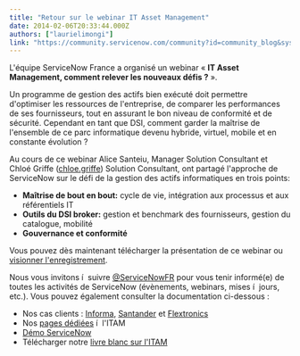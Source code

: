 ```yaml
---
title: "Retour sur le webinar IT Asset Management"
date: 2014-02-06T20:33:44.000Z
authors: ["laurielimongi"]
link: "https://community.servicenow.com/community?id=community_blog&sys_id=c77ce2e1dbd0dbc01dcaf3231f961959"
---
```

<p>L'équipe ServiceNow France a organisé un webinar  « <strong>IT Asset Management, comment relever les nouveaux défis ?</strong>  ».</p><p></p><p>Un programme de gestion des actifs bien exécuté doit permettre d'optimiser les ressources de l'entreprise, de comparer les performances de ses fournisseurs, tout en assurant le bon niveau de conformité et de sécurité. Cependant en tant que DSI, comment garder la maîtrise de l'ensemble de ce parc informatique devenu hybride, virtuel, mobile et en constante évolution ?</p><p></p><p>Au cours de ce webinar Alice Santeiu, Manager Solution Consultant et Chloé Griffe (<a title="chloe.griffe" __default_attr="14856" __jive_macro_name="user" class="jive_macro_user jive_macro" data-orig-content="chloe.griffe" href="/community?id=community_user_profile&user=ea131665db1c1fc09c9ffb651f961999">chloe.griffe</a>) Solution Consultant, ont partagé l'approche de ServiceNow sur le défi de la gestion des actifs informatiques en trois points:</p><ul><li><strong>Maîtrise de bout en bout:</strong> cycle de vie, intégration aux processus et aux référentiels IT</li><li><strong>Outils du DSI broker:</strong> gestion et benchmark des fournisseurs, gestion du catalogue, mobilité</li><li><strong>Gouvernance et conformité</strong></li></ul><p></p><p>Vous pouvez dès maintenant télécharger la présentation de ce webinar ou <a title="rldefense.proofpoint.com/v1/url?u=http://wcc.webeventservices.com/r.htm?e%3D735073%26s%3D1%26k%3D5CCA315977B79BF87F8E23D4E2A8176D%26elq%3Df24b30696354462c889291ec563bb501%26elqCampaignId%3D&k=vE6vJ/6us6MO2E%2BCdRJaLw%3D%3D&r=dHsE0B4qcwzgfvztGu8ZsqvW5LYEr89TQZLFY1VgYGg%3D&m=37ISdjy5jpPlXa/R%2BMk/jHjuLAeH/Vp7nhnjJet/18o%3D&s=2d9ead7660f8e02dcd3806c3ac4aa7b6d5e790d63e15c54d0b53c0d511b1e39c" href="https://urldefense.proofpoint.com/v1/url?u=http://wcc.webeventservices.com/r.htm?e%3D735073%26s%3D1%26k%3D5CCA315977B79BF87F8E23D4E2A8176D%26elq%3Df24b30696354462c889291ec563bb501%26elqCampaignId%3D&amp;k=vE6vJ/6us6MO2E%2BCdRJaLw%3D%3D&amp;r=dHsE0B4qcwzgfvztGu8ZsqvW5LYEr89TQZLFY1VgYGg%3D&amp;m=37ISdjy5jpPlXa/R%2BMk/jHjuLAeH/Vp7nhnjJet/18o%3D&amp;s=2d9ead7660f8e02dcd3806c3ac4aa7b6d5e790d63e15c54d0b53c0d511b1e39c">visionner l'enregistrement</a>.</p><p></p><p>Nous vous invitons í  suivre <a title="rldefense.proofpoint.com/v1/url?u=https://twitter.com/ServiceNowFR?elq%3Df24b30696354462c889291ec563bb501%26elqCampaignId%3D&k=vE6vJ/6us6MO2E%2BCdRJaLw%3D%3D&r=dHsE0B4qcwzgfvztGu8ZsqvW5LYEr89TQZLFY1VgYGg%3D&m=37ISdjy5jpPlXa/R%2BMk/jHjuLAeH/Vp7nhnjJet/18o%3D&s=f1c088e5777d63b013d0c125d27b213cd910de1662fab0a8868e637971c770d9" href="https://urldefense.proofpoint.com/v1/url?u=https://twitter.com/ServiceNowFR?elq%3Df24b30696354462c889291ec563bb501%26elqCampaignId%3D&amp;k=vE6vJ/6us6MO2E%2BCdRJaLw%3D%3D&amp;r=dHsE0B4qcwzgfvztGu8ZsqvW5LYEr89TQZLFY1VgYGg%3D&amp;m=37ISdjy5jpPlXa/R%2BMk/jHjuLAeH/Vp7nhnjJet/18o%3D&amp;s=f1c088e5777d63b013d0c125d27b213cd910de1662fab0a8868e637971c770d9">@ServiceNowFR</a> pour vous tenir informé(e) de toutes les activités de ServiceNow (évènements, webinars, mises í  jours, etc.). Vous pouvez également consulter la documentation ci-dessous :</p><ul style="list-style-type: disc;"><li>Nos cas clients : <a title="w.servicenow.com/content/dam/servicenow/documents/case-studies/cs-informa-2012.pdf?elq=f24b30696354462c889291ec563bb501&elqCampaignId=" href="http://www.servicenow.com/content/dam/servicenow/documents/case-studies/cs-informa-2012.pdf?elq=f24b30696354462c889291ec563bb501&amp;elqCampaignId=">Informa</a>, <a title="w.servicenow.com/content/dam/servicenow/documents/case-studies/cs-santander-2012.pdf?elq=f24b30696354462c889291ec563bb501&elqCampaignId=" href="http://www.servicenow.com/content/dam/servicenow/documents/case-studies/cs-santander-2012.pdf?elq=f24b30696354462c889291ec563bb501&amp;elqCampaignId=">Santander</a> et <a title="w.servicenow.com/content/dam/servicenow/documents/case-studies/cs-flextronics-20130626.pdf?elq=f24b30696354462c889291ec563bb501&elqCampaignId=" href="http://www.servicenow.com/content/dam/servicenow/documents/case-studies/cs-flextronics-20130626.pdf?elq=f24b30696354462c889291ec563bb501&amp;elqCampaignId=">Flextronics</a></li><li>Nos <a title="w.servicenow.com/products/it-service-automation-applications/asset-management.html?elq=f24b30696354462c889291ec563bb501&elqCampaignId=" href="http://www.servicenow.com/products/it-service-automation-applications/asset-management.html?elq=f24b30696354462c889291ec563bb501&amp;elqCampaignId=">pages dédiées</a> í  l'ITAM</li><li><a title="fo.servicenow.com/DemoNow?elq=f24b30696354462c889291ec563bb501&elqCampaignId=" href="http://info.servicenow.com/DemoNow?elq=f24b30696354462c889291ec563bb501&amp;elqCampaignId=">Démo ServiceNow</a></li><li>Télécharger notre <a title="fo.servicenow.com/LP=1940?elq=f24b30696354462c889291ec563bb501&elqCampaignId=" href="http://info.servicenow.com/LP=1940?elq=f24b30696354462c889291ec563bb501&amp;elqCampaignId=">livre blanc sur l'ITAM</a></li></ul>